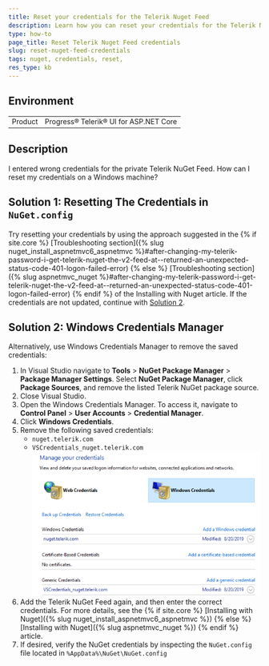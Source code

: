 ```yaml
---
title: Reset your credentials for the Telerik Nuget Feed
description: Learn how you can reset your credentials for the Telerik Nuget Feed
type: how-to
page_title: Reset Telerik Nuget Feed credentials
slug: reset-nuget-feed-credentials
tags: nuget, credentials, reset,
res_type: kb
---
```


## Environment

<table>
 <tr>
  <td>Product</td>
  <td>Progress® Telerik® UI for ASP.NET Core</td>
 </tr>
</table>

## Description

I entered wrong credentials for the private Telerik NuGet Feed. How can I reset my credentials on a Windows machine?

## Solution 1: Resetting The Credentials in `NuGet.config`

Try resetting your credentials by using the approach suggested in the {% if site.core %} [Troubleshooting section]({% slug nuget_install_aspnetmvc6_aspnetmvc %}#after-changing-my-telerik-password-i-get-telerik-nuget-the-v2-feed-at--returned-an-unexpected-status-code-401-logon-failed-error) {% else %} [Troubleshooting section]({% slug aspnetmvc_nuget %}#after-changing-my-telerik-password-i-get-telerik-nuget-the-v2-feed-at--returned-an-unexpected-status-code-401-logon-failed-error) {% endif %} of the Installing with Nuget article. If the credentials are not updated, continue with [Solution 2](#solution-2-windows-credentials-manager).

## Solution 2: Windows Credentials Manager

Alternatively, use Windows Credentials Manager to remove the saved credentials:

1. In Visual Studio navigate to **Tools** > **NuGet Package Manager** > **Package Manager Settings**. Select **NuGet Package Manager**, click **Package Sources**, and remove the listed Telerik NuGet package source.
1. Close Visual Studio.
1. Open the Windows Credentials Manager. To access it, navigate to **Control Panel** > **User Accounts** > **Credential Manager**.
1. Click **Windows Credentials**.
1. Remove the following saved credentials:
    * `nuget.telerik.com`
    * `VSCredentials_nuget.telerik.com`
![My Image](../knowledge-base/images/windows-credential-manager.png)
1. Add the Telerik NuGet Feed again, and then enter the correct credentials. For more details, see the {% if site.core %} [Installing with Nuget]({% slug nuget_install_aspnetmvc6_aspnetmvc %}) {% else %} [Installing with Nuget]({% slug aspnetmvc_nuget %}) {% endif %} article.
1. If desired, verify the NuGet credentials by inspecting the `NuGet.config` file located in `%AppData%\NuGet\NuGet.config`
